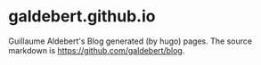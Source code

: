 # galdebert.github.io

Guillaume Aldebert's Blog generated (by hugo) pages. The source markdown is https://github.com/galdebert/blog.
